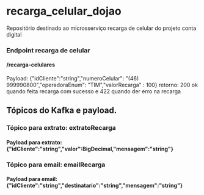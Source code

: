 # recarga_celular_dojao
Repositório destinado ao microsserviço recarga de celular do projeto conta digital

### Endpoint recarga de celular
#### /recarga-celulares
 Payload: {"idCliente":"string","numeroCelular": "(46) 999990800","operadoraEnum": "TIM","valorRecarga" : 100}
 retorno: 200 ok quando feita recarga com sucesso e 422 quando der erro na recarga 
## Tópicos do Kafka e payload.
###	Tópico para extrato: 	extratoRecarga
#### Payload para extrato: {"idCliente":"string","valor":BigDecimal,"mensagem":"string"}
###	Tópico para email:		emailRecarga
#### Payload para email: {"idCliente":"string","destinatario":"string","mensagem":"string"} 


